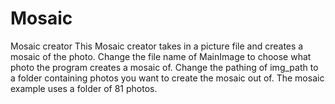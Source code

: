 # Mosaic
Mosaic creator
This Mosaic creator takes in a picture file and creates a mosaic of the photo. Change the file name of MainImage to choose what photo the program creates a mosaic of. Change the pathing of img_path to a folder containing photos you want to create the mosaic out of. The mosaic example uses a folder of 81 photos.
